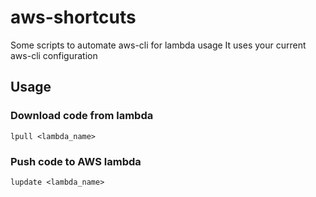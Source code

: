 # aws-shortcuts
Some scripts to automate aws-cli for lambda usage
It uses your current aws-cli configuration

## Usage
### Download code from lambda

```lpull <lambda_name>```

### Push code to AWS lambda
```lupdate <lambda_name>```



